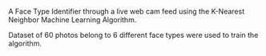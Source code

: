 A Face Type Identifier through a live web cam feed using the K-Nearest Neighbor Machine Learning Algorithm. 


Dataset of 60 photos belong to 6 different face types were used to train the algorithm. 




